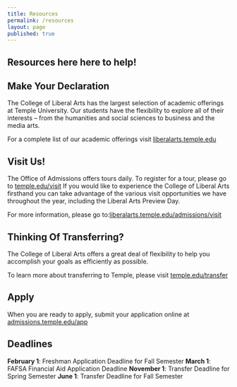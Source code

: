 ```yaml
---
title: Resources
permalink: /resources
layout: page
published: true
---
```


## Resources here here to help!

## Make Your Declaration

The College of Liberal Arts has the largest selection of academic offerings at Temple University. Our students have the flexibility to explore all of their interests – from the humanities and social sciences to business and the media arts.

For a complete list of our academic offerings visit [liberalarts.temple.edu](liberalarts.temple.edu)

## Visit Us!

The Office of Admissions offers tours daily. To register for a tour, please go to [temple.edu/visit](temple.edu/visit) If you would like to experience the College of Liberal Arts firsthand you can take advantage of the various visit opportunities we have throughout the year, including the Liberal Arts Preview Day.

For more information, please go to:[liberalarts.temple.edu/admissions/visit]( liberalarts.temple.edu/admissions/visit)

## Thinking Of Transferring?

The College of Liberal Arts offers a great deal of flexibility to help you accomplish your goals as efficiently as possible.

To learn more about transferring to Temple, please visit [temple.edu/transfer](temple.edu/transfer)

## Apply

When you are ready to apply, submit your application online at [admissions.temple.edu/app](admissions.temple.edu/app)

## Deadlines

**February 1**: Freshman Application Deadline for Fall Semester
**March 1**: FAFSA Financial Aid Application Deadline
**November 1**: Transfer Deadline for Spring Semester
**June 1**: Transfer Deadline for Fall Semester